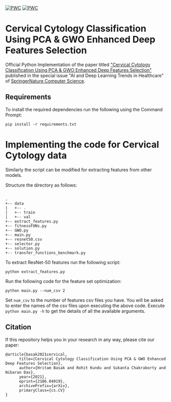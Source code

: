 [![PWC](https://img.shields.io/endpoint.svg?url=https://paperswithcode.com/badge/cervical-cytology-classification-using-pca/image-classification-on-sipakmed)](https://paperswithcode.com/sota/image-classification-on-sipakmed?p=cervical-cytology-classification-using-pca)
[![PWC](https://img.shields.io/endpoint.svg?url=https://paperswithcode.com/badge/cervical-cytology-classification-using-pca/image-classification-on-herlev)](https://paperswithcode.com/sota/image-classification-on-herlev?p=cervical-cytology-classification-using-pca)

# Cervical Cytology Classification Using PCA & GWO Enhanced Deep Features Selection

Official Python Implementation of the paper titled ["Cervical Cytology Classification Using PCA & GWO Enhanced Deep Features Selection"](https://doi.org/10.1007/s42979-021-00741-2) published in the special issue "AI and Deep Learning Trends in Healthcare" of [SpringerNature Computer Science](https://www.springer.com/journal/42979).

## Requirements

To install the required dependencies run the following using the Command Prompt:

`pip install -r requirements.txt`

# Implementing the code for Cervical Cytology data

Similarly the script can be modified for extracting features from other models.

Structure the directory as follows:

```

.
+-- data
|   +-- .
|   +-- train
|   +-- val
+-- extract_features.py
+-- fitnessFUNs.py
+-- GWO.py
+-- main.py
+-- resnet50.csv
+-- selector.py
+-- solution.py
+-- transfer_functions_benchmark.py

```

To extract ResNet-50 features run the following script:

`python extract_features.py`

Run the following code for the feature set optimization:

`python main.py --num_csv 2`

Set `num_csv` to the number of features csv files you have. You will be asked to enter the names of the csv files upon executing the above code. Execute `python main.py -h` to get the details of all the available arguments.

## Citation

If this repository helps you in your research in any way, please cite our paper:

```
@article{basak2021cervical,
      title={Cervical Cytology Classification Using PCA & GWO Enhanced Deep Features Selection}, 
      author={Hritam Basak and Rohit Kundu and Sukanta Chakraborty and Nibaran Das},
      year={2021},
      eprint={2106.04919},
      archivePrefix={arXiv},
      primaryClass={cs.CV}
}
```
